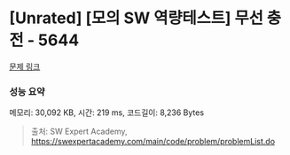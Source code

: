 # [Unrated] [모의 SW 역량테스트] 무선 충전 - 5644 

[문제 링크](https://swexpertacademy.com/main/code/problem/problemDetail.do?contestProbId=AWXRDL1aeugDFAUo) 

### 성능 요약

메모리: 30,092 KB, 시간: 219 ms, 코드길이: 8,236 Bytes



> 출처: SW Expert Academy, https://swexpertacademy.com/main/code/problem/problemList.do